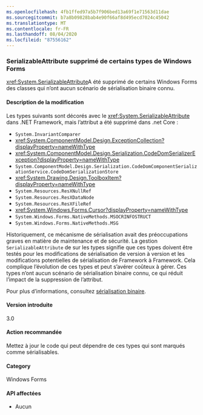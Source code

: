 ```yaml
---
ms.openlocfilehash: 4fb1ffed97a5b7f906bed13a69f1e71563d11dae
ms.sourcegitcommit: b7a8b09828bab4e90f66af8d495ecd7024c45042
ms.translationtype: MT
ms.contentlocale: fr-FR
ms.lasthandoff: 08/04/2020
ms.locfileid: "87556162"
---
```

### <a name="serializableattribute-removed-from-some-windows-forms-types"></a>SerializableAttribute supprimé de certains types de Windows Forms

<xref:System.SerializableAttribute>A été supprimé de certains Windows Forms des classes qui n’ont aucun scénario de sérialisation binaire connu.

#### <a name="change-description"></a>Description de la modification

Les types suivants sont décorés avec le <xref:System.SerializableAttribute> dans .NET Framework, mais l’attribut a été supprimé dans .net Core :

- `System.InvariantComparer`
- <xref:System.ComponentModel.Design.ExceptionCollection?displayProperty=nameWithType>
- <xref:System.ComponentModel.Design.Serialization.CodeDomSerializerException?displayProperty=nameWithType>
- `System.ComponentModel.Design.Serialization.CodeDomComponentSerializationService.CodeDomSerializationStore`
- <xref:System.Drawing.Design.ToolboxItem?displayProperty=nameWithType>
- `System.Resources.ResXNullRef`
- `System.Resources.ResXDataNode`
- `System.Resources.ResXFileRef`
- <xref:System.Windows.Forms.Cursor?displayProperty=nameWithType>
- `System.Windows.Forms.NativeMethods.MSOCRINFOSTRUCT`
- `System.Windows.Forms.NativeMethods.MSG`

Historiquement, ce mécanisme de sérialisation avait des préoccupations graves en matière de maintenance et de sécurité. La gestion `SerializableAttribute` de sur les types signifie que ces types doivent être testés pour les modifications de sérialisation de version à version et les modifications potentielles de sérialisation de Framework à Framework. Cela complique l’évolution de ces types et peut s’avérer coûteux à gérer. Ces types n’ont aucun scénario de sérialisation binaire connu, ce qui réduit l’impact de la suppression de l’attribut.

Pour plus d’informations, consultez [sérialisation binaire](~/docs/standard/serialization/binary-serialization.md).

#### <a name="version-introduced"></a>Version introduite

3.0

#### <a name="recommended-action"></a>Action recommandée

Mettez à jour le code qui peut dépendre de ces types qui sont marqués comme sérialisables.

#### <a name="category"></a>Category

Windows Forms

#### <a name="affected-apis"></a>API affectées

- Aucun

<!--

#### Affected APIs

- Not detectable via API analysis

-->
